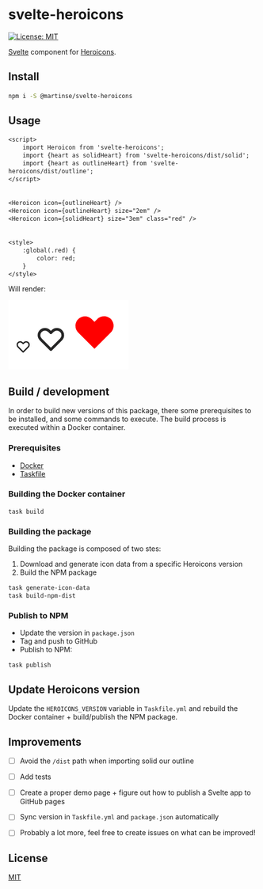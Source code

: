 # svelte-heroicons

[![License: MIT](https://img.shields.io/badge/License-MIT-yellow.svg)](https://opensource.org/licenses/MIT)


[Svelte](https://svelte.dev/) component for [Heroicons](https://heroicons.com/).


## Install

```bash
npm i -S @martinse/svelte-heroicons
```


## Usage

```sveltehtml
<script>
	import Heroicon from 'svelte-heroicons';
	import {heart as solidHeart} from 'svelte-heroicons/dist/solid';
	import {heart as outlineHeart} from 'svelte-heroicons/dist/outline';
</script>


<Heroicon icon={outlineHeart} />
<Heroicon icon={outlineHeart} size="2em" />
<Heroicon icon={solidHeart} size="3em" class="red" />


<style>
	:global(.red) {
		color: red;
	}
</style>
```
Will render:

![output](docs/output.png)


## Build / development
In order to build new versions of this package, there some prerequisites 
to be installed, and some commands to execute. The build process is executed 
within a Docker container.


### Prerequisites
- [Docker](https://www.docker.com/)
- [Taskfile](https://taskfile.dev/)

### Building the Docker container
```shell
task build
```


### Building the package
Building the package is composed of two stes:

1. Download and generate icon data from a specific Heroicons version
2. Build the NPM package

```shell
task generate-icon-data
task build-npm-dist
```

### Publish to NPM
- Update the version in `package.json`
- Tag and push to GitHub
- Publish to NPM:
```shell
task publish
```

## Update Heroicons version
Update the `HEROICONS_VERSION` variable in `Taskfile.yml` and rebuild the 
Docker container + build/publish the NPM package. 


## Improvements
* [ ] Avoid the `/dist` path when importing solid our outline
* [ ] Add tests
* [ ] Create a proper demo page + figure out how to publish a Svelte app to GitHub pages
* [ ] Sync version in `Taskfile.yml` and `package.json` automatically
* [ ] Probably a lot more, feel free to create issues on what can be improved!


## License
[MIT](LICENSE.md)
